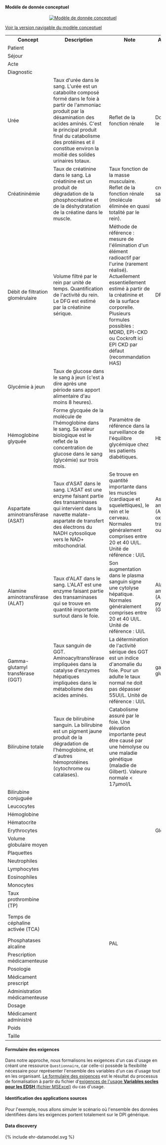 #### Modéle de donnée conceptuel

<div style="text-align: center; width: 100%; max-width: 100%;" id="conceptual-model">
  <a href="use-core-conceptual.png" target="_blank">
    <img style="max-width: 100%; box-sizing: border-box;" src="use-core-conceptual.png" alt="Modèle de donnée conceptuel" />
  </a>
</div>

<a href="https://miro.com/app/board/uXjVI2D5ilU=/?share_link_id=531605220269" target="_blank">Voir la version navigable du modèle conceptuel</a>

<table width="100%">
  <tr><th>Concept</th><th>Description</th><th>Note</th><th>Aussi connu comme</th><th>Lien/Dépendance</th><th>Références</th></tr>
  <tr><td>Patient</td><td></td><td></td><td></td><td></td><td></td></tr>
  <tr><td>Séjour</td><td></td><td></td><td></td><td></td><td></td></tr>
  <tr><td>Acte</td><td></td><td></td><td></td><td></td><td></td></tr>
  <tr><td>Diagnostic</td><td></td><td></td><td></td><td></td><td></td></tr>
  <tr><td>Urée</td><td>Taux d'urée dans le sang. L'urée est un catabolite composé formé dans le foie à partir de l'ammoniac produit par la désamination des acides aminés. C'est le principal produit final du catabolisme des protéines et il constitue environ la moitié des solides urinaires totaux.</td><td>Reflet de la fonction rénale</td><td>Dosage de l'urée dans le sang</td><td></td><td><a href="https://bioloinc.fr/bioloinc/KB/index#Concept:uri=http://www.aphp.fr/LOINC_CircuitBio_Demande/22664-7_Ur%25C3%25A9e" target="_blank">22664-7</a></td></tr>
  <tr><td>Créatininémie</td><td>Taux de créatinine dans le sang. La créatinine est un produit de dégradation de la phosphocréatine et de la déshydratation de la créatine dans le muscle.</td><td>Taux fonction de la masse musculaire. Reflet de la fonction rénale (molécule éliminée en quasi totalité par le rein).</td><td>créatinine dans le sang, créatinine sérique</td><td></td><td><a href="https://loinc.org/14682-9/" target="_blank">14682-9</a> ou <a href="https://loinc.org/2160-0/" target="_blank">2160-0</a></td></tr>
  <tr><td>Débit de filtration glomérulaire</td><td>Volume filtré par le rein par unité de temps. Quantification de l'activité du rein. Le DFG est estimé par la créatinine sérique.</td><td>Méthode de référence : mesure de l'élimination d'un élément radioactif par l'urine (rarement réalisé). Actuellement essentiellement estimé à partir de la créatinine et de la surface corporelle. Plusieurs formules possibles : MDRD, EPI-CKD ou Cockroft
ici EPI CKD par défaut (recommandation HAS)</td><td>DFG</td><td>Créatininémie, sexe, âge</td><td><a href="https://loinc.org/62238-1" target="_blank">62238-1</a> ou <a href="https://loinc.org/77147-7/" target="_blank">77147-7</a> ou <a href="https://loinc.org/35591-7/" target="_blank">35591-7</a></td></tr>
  <tr><td>Glycémie à jeun</td><td>Taux de glucose dans le sang à jeun (c'est à dire après une période sans apport alimentaire d'au moins 8 heures).</td><td></td><td></td><td></td><td><a href="https://loinc.org/14749-6/" target="_blank">14749-6</a> ou <a href="https://loinc.org/40193-5/" target="_blank">40193-5</a></td></tr>
  <tr><td>Hémoglobine glyquée</td><td>Forme glycquée de la molécule de l'hémoglobine dans le sang. Sa valeur biologique est le reflet de la concentration de glucose dans le sang (glycémie) sur trois mois.</td><td>Paramètre de référence dans la surveillance de l'équilibre glycémique chez les patients diabétiques.</td><td>HbA1c</td><td></td><td><a href="https://loinc.org/4548-4/" target="_blank">4548-4</a> ou <a href="https://loinc.org/59261-8/" target="_blank">59261-8</a></td></tr>
  <tr><td>Aspartate aminotransférase (ASAT)</td><td>Taux d'ASAT dans le sang. L'ASAT est une enzyme faisant partie des transaminases qui intervient dans la navette malate-aspartate de transfert des électrons du NADH cytosolique vers le NAD+ mitochondrial.</td><td>Se trouve en quantité importante dans les muscles (cardiaque  et squelettiques), le rein et le cerveau. Normales généralement comprises entre 20 et 40 UI/L.
Unité de référence : UI/L</td><td>Aspartate aminotransférase (AST), glutamate oxaloacétique transaminase (SGOT ou GOT)</td><td></td><td><a href="https://loinc.org/30239-8/" target="_blank">30239-8</a> ou <a href="https://loinc.org/1920-8/" target="_blank">1920-8</a></td></tr>
  <tr><td>Alamine aminotransférase (ALAT)</td><td>Taux d'ALAT dans le sang. L'ALAT est une enzyme faisant partie des transaminases qui se trouve en quantité importante surtout dans le foie.</td><td>Son augmentation dans le plasma sanguin signe une cytolyse hépatique.
Normales généralement comprises entre 20 et 40 UI/L.
Unité de référence : UI/L</td><td>Alamine aminotransférase (ALT), glutamate pyruvate transaminase (GPT ou TGP)</td><td></td><td><a href="https://loinc.org/1742-6/" target="_blank">1742-6</a> ou <a href="https://loinc.org/1743-4/" target="_blank">1743-4</a></td></tr>
  <tr><td>Gamma-glutamyl transférase (GGT)</td><td>Taux sanguin de GGT. Aminoacyltransférase impliquées dans la catalyse d'enzymes hépatiques impliquées dans le métabolisme des acides aminés.</td><td>La détermination de l'activité sérique des GGT est un indice d'anomalie du foie. Pour un adulte le taux normal ne doit pas dépasser 55UI/L. Unité de référence : UI/L</td><td>gamma-glutamyltranspeptidase</td><td></td><td><a href="https://loinc.org/2324-2/" target="_blank">2324-2</a></td></tr>
  <tr><td>Bilirubine totale</td><td>Taux de bilirubine sanguin. La bilirubine est un pigment jaune produit de la dégradation de l'hémoglobine, et d'autres hémoprotéines (cytochrome ou catalases).</td><td>Catabolisme assuré par le foie. Une élévation importante peut être causé par une hémolyse ou une maladie génétique (maladie de Gilbert). Valeure normale < 17µmol/L</td><td></td><td></td><td><a href="https://loinc.org/14631-6/" target="_blank">14631-6</a></td></tr>
  <tr><td>Bilirubine conjuguée</td><td></td><td></td><td></td><td></td><td><a href="https://loinc.org/29760-6/" target="_blank">29760-6</a></td></tr>
  <tr><td>Leucocytes</td><td></td><td></td><td></td><td></td><td><a href="https://loinc.org/6690-2/" target="_blank">6690-2</a></td></tr>
  <tr><td>Hémoglobine</td><td></td><td></td><td></td><td></td><td><a href="https://loinc.org/718-7/" target="_blank">718-7</a></td></tr>
  <tr><td>Hématocrite</td><td></td><td></td><td></td><td></td><td><a href="https://loinc.org/4544-3/" target="_blank">4544-3</a></td></tr>
  <tr><td>Erythrocytes</td><td></td><td></td><td>Globule rouge</td><td></td><td><a href="https://loinc.org/789-8/" target="_blank">789-8</a></td></tr>
  <tr><td>Volume globulaire moyen</td><td></td><td></td><td></td><td></td><td><a href="https://loinc.org/30428-7/" target="_blank">30428-7</a></td></tr>
  <tr><td>Plaquettes</td><td></td><td></td><td></td><td></td><td><a href="https://loinc.org/777-3/" target="_blank">777-3</a></td></tr>
  <tr><td>Neutrophiles</td><td></td><td></td><td></td><td></td><td><a href="https://loinc.org/26499-4/" target="_blank">26499-4</a></td></tr>
  <tr><td>Lymphocytes</td><td></td><td></td><td></td><td></td><td><a href="https://loinc.org/26474-7/" target="_blank">26474-7</a></td></tr>
  <tr><td>Eosinophiles</td><td></td><td></td><td></td><td></td><td><a href="https://loinc.org/26449-9/" target="_blank">26449-9</a></td></tr>
  <tr><td>Monocytes</td><td></td><td></td><td></td><td></td><td><a href="https://loinc.org/26484-6/" target="_blank">26484-6</a></td></tr>
  <tr><td>Taux prothrombine (TP)</td><td></td><td></td><td></td><td></td><td><a href="https://loinc.org/5894-1/" target="_blank">5894-1</a></td></tr>
  <tr><td>Temps de céphaline activée (TCA)</td><td></td><td></td><td></td><td></td><td><a href="https://loinc.org/14979-9/" target="_blank">14979-9</a> et <a href="https://loinc.org/13488-2/" target="_blank">13488-2</a> et <a href="https://loinc.org/63561-5/" target="_blank">63561-5</a></td></tr>
  <tr><td>Phosphatases alcaline</td><td></td><td>PAL</td><td></td><td></td><td><a href="https://loinc.org/6768-6/" target="_blank">6768-6</a></td></tr>
  <tr><td>Prescription médicamenteuse</td><td></td><td></td><td></td><td></td><td></td></tr>
  <tr><td>Posologie</td><td></td><td></td><td></td><td></td><td></td></tr>
  <tr><td>Médicament prescript</td><td></td><td></td><td></td><td></td><td></td></tr>
  <tr><td>Administration médicamenteuse</td><td></td><td></td><td></td><td></td><td></td></tr>
  <tr><td>Dosage</td><td></td><td></td><td></td><td></td><td></td></tr>
  <tr><td>Médicament administré</td><td></td><td></td><td></td><td></td><td></td></tr>
  <tr><td>Poids</td><td></td><td></td><td></td><td></td><td></td></tr>
  <tr><td>Taille</td><td></td><td></td><td></td><td></td><td></td></tr>
</table>

#### Formulaire des exigences

Dans notre approche, nous formalisons les exigences d'un cas d'usage en créant une ressource `Questionnaire`, car celle-ci possède la flexibilité nécessaire pour représenter l'ensemble des variables d'un cas d'usage tout en les organisant. [Le formulaire des exigences](Questionnaire-UsageCore.html) est le résultat du processus de formalisation à partir du fichier d'[exigences de l'usage **Variables socles pour les EDSH** (fichier MSExcel)](DocumentReference-CoreExigences.html) du cas d'usage.

#### Identification des applications sources

Pour l'exemple, nous allons simuler le scénario où l'ensemble des données identifiées dans les exigences portent totalement sur le DPI générique.

#### Data discovery

<!-- If the image below is not wrapped in a div tag, the publisher tries to wrap text around the image, which is not desired. -->
<div class="viewer-container" style="height: 813px;">
  <div class="svg-container" id="physical-model">
    {% include ehr-datamodel.svg %}
  </div>
</div>

<table style="width: 100%">
  <thead>
    <tr>
      <th>Table</th>
      <th>Description</th>
      <th>DDL</th>
    </tr>
  </thead>
  <tbody>
    <tr>
      <td>PATIENT</td>
      <td>Table des patients</td>
      <td><a href="StructureDefinition-CorePatient.html">CorePatient</a></td>
    </tr>
    <tr>
      <td>SEJOUR</td>
      <td>Table des NDA</td>
      <td><a href="StructureDefinition-CoreSejour.html">CoreSejour</a></td>
    </tr>
    <tr>
      <td>MOUV</td>
      <td>Table des mouvements</td>
      <td><a href="StructureDefinition-CoreMouv.html">CoreMouv</a></td>
    </tr>
    <tr>
      <td>BIOLOGY</td>
      <td>Table contenant les résultats de biologie</td>
      <td><a href="StructureDefinition-CoreBiology.html">CoreBiology</a></td>
    </tr>
    <tr>
      <td>CLINICAL</td>
      <td>Table contenant les informations cliniques</td>
      <td><a href="StructureDefinition-CoreClinical.html">CoreClinical</a></td>
    </tr>
    <tr>
      <td>MEDICATION_ADM</td>
      <td>Table contenant les informations d'administration des médicaments</td>
      <td><a href="StructureDefinition-CoreMedicationAdm.html">CoreMedicationAdm</a></td>
    </tr>
    <tr>
      <td>MEDICATION_PRE</td>
      <td>Table contenant les informations de prescription des médicaments</td>
      <td><a href="StructureDefinition-CoreMedicationPre.html">CoreMedicationPre</a></td>
    </tr>
  </tbody>
</table>

#### Profilage des données (à faire ici ?)

Le profilage des données permet de découvrir, de comprendre et d'organiser les données en identifiant leurs caractéristiques et en évaluant leur qualité. 
Cette opération permet de savoir si les données sont complètes ou uniques, de détecter les erreurs et les schémas inhabituels, et de déterminer si elles peuvent être exploitées facilement.

Le profilage décrit ici s'appuie sur la norme 8000-81. Le profilage des données s'applique à des données au format tabulaire et consiste en trois processus :

- réaliser une analyse de la structure de données (détermination des concepts d'éléments de données) ;
- réaliser une analyse du contenu des colonnes (identification des éléments de données pertinents et statistiques sur les éléments de données) ;
- réaliser une analyse des relations (identification des dépendances).

##### Analyse de la structure de données

La première étape du profilage pour un usage est l'analyse de la structure de données. Il s'agit d'identifier les tables et les champs d'intérêt. Les résultats sont présentés par table.

{% include markdown-link-references.md %}